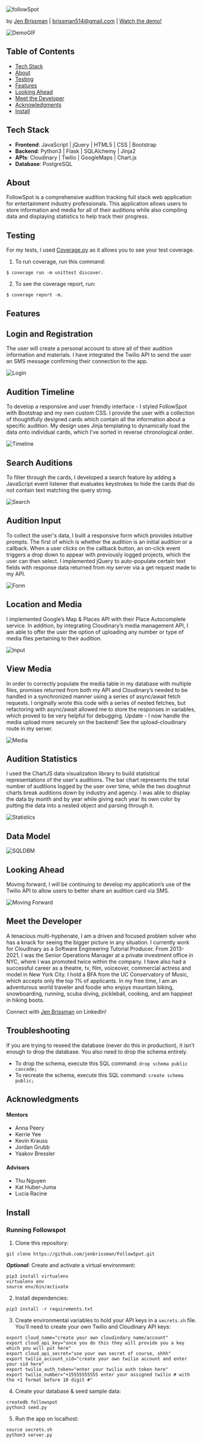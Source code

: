 ![followSpot](static/img/SmallLogo.png "followSpot")

by [Jen Brissman](https://www.linkedin.com/in/jenbrissman/) | [brissman514@gmail.com](mailto:brissman514@gmail.com?subject=[GitHub]%20FollowSpot) | [Watch the demo!](https://www.youtube.com/watch?v=AkxajodTJZs&t=23s)

![DemoGIF](static/img/Demo.GIF "DemoGIF")

Table of Contents
------
- [Tech Stack](#Tech)
- [About](#About)
- [Testing](#Testing)
- [Features](#Features)
- [Looking Ahead](#Future)
- [Meet the Developer](#Meet)
- [Acknowledgments](#Acknowledgments)
- [Install](#Install)

## <a name="#Tech"></a>Tech Stack

- **Frontend**: JavaScript | jQuery | HTML5 | CSS | Bootstrap
- **Backend**: Python3 | Flask | SQLAlchemy | Jinja2
- **APIs**: Cloudinary | Twilio | GoogleMaps | Chart.js
- **Database**: PostgreSQL

## <a name="#About"></a>About

FollowSpot is a comprehensive audition tracking full stack web application for entertainment industry professionals. This application allows users to store information and media for all of their auditions while also compiling data and displaying statistics to help track their progress.

## <a name="#Testing"></a>Testing

For my tests, I used [Coverage.py](https://coverage.readthedocs.io/en/coverage-5.5/) as it allows you to see your test coverage.

1. To run coverage, run this command:
```shell
$ coverage run -m unittest discover.
```

2. To see the coverage report, run: 
```shell
$ coverage report -m.
```

## <a name="#Features"></a>Features

## <a name="#Login"></a>Login and Registration
The user will create a personal account to store all of their audition information and materials. I have integrated the Twilio API to send the user an SMS message confirming their connection to the app.

![Login](static/img/Login.GIF)

## <a name="#Timeline"></a>Audition Timeline
To develop a responsive and user friendly interface - I styled FollowSpot with Bootstrap and my own custom CSS. I provide the user with a collection of thoughtfully designed cards which contain all the information about a specific audition. My design uses Jinja templating to dynamically load the data onto individual cards, which I've sorted in reverse chronological order.  

![Timeline](static/img/Timeline.GIF)

## <a name="#Search"></a>Search Auditions
To filter through the cards, I developed a search feature by adding a JavaScript event listener that evaluates keystrokes to hide the cards that do not contain text matching the query string.

![Search](static/img/Search.GIF)

## <a name="#Input"></a>Audition Input
To collect the user's data, I built a responsive form which provides intuitive prompts. The first of which is whether the audition is an initial audition or a callback. When a user clicks on the callback button, an on-click event triggers a drop down to appear with previously logged projects, which the user can then select. I implemented jQuery to auto-populate certain text fields with response data returned from my server via a get request made to my API. 

![Form](static/img/Form.GIF)

## <a name="#Location"></a>Location and Media
I implemented Google’s Map & Places API with their Place Autocomplete service. In addition, by integrating Cloudinary’s media management API, I am able to offer the user the option of uploading any number or type of media files pertaining to their audition.

![Input](static/img/Form2.GIF)

## <a name="#Media"></a>View Media
 In order to correctly populate the media table in my database with multiple files, promises returned from both my API and Cloudinary’s needed to be handled in a synchronized manner using a series of async/await fetch requests. I originally wrote this code with a series of nested fetches, but refactoring with async/await allowed me to store the responses in variables, which proved to be very helpful for debugging.
 Update - I now handle the media upload more securely on the backend! See the upload-cloudinary route in my server. 

![Media](static/img/Media.GIF)

## <a name="#Audition"></a>Audition Statistics
I used the ChartJS data visualization library to build statistical representations of the user's auditions. The bar chart represents the total number of auditions logged by the user over time, while the two doughnut charts break auditions down by industry and agency. I was able to display the data by month and by year while giving each year its own color by putting the data into a nested object and parsing through it.

![Statistics](static/img/Stats.GIF)

## <a name="#Data"></a>Data Model

![SQLDBM](static/img/SQLDBM.png)

## <a name="#Future"></a>Looking Ahead
Moving forward, I will be continuing to develop my application’s use of the Twilio API to allow users to better share an audition card via SMS.

![Moving Forward](static/img/Future.jpg)

## <a name="#Meet"></a>Meet the Developer

A tenacious multi-hyphenate, I am a driven and focused problem solver who has a knack for seeing the bigger picture in any situation. I currently work for Cloudinary as a Software Engineering Tutorial Producer. From 2013-2021, I was the Senior Operations Manager at a private investment office in NYC, where I was promoted twice within the company.
I have also had a successful career as a theatre, tv, film, voiceover, commercial actress and model in New York City. I hold a BFA from the UC Conservatory of Music, which accepts only the top 1% of applicants.
In my free time, I am an adventurous world traveler and foodie who enjoys mountain biking, snowboarding, running, scuba diving, pickleball, cooking, and am happiest in hiking boots.

Connect with [Jen Brissman](https://www.linkedin.com/in/jenbrissman/) on LinkedIn!

## <a name="#Troubleshooting"></a>Troubleshooting
If you are trying to reseed the database (never do this in production), it isn't enough to drop the database.
You also need to drop the schema entirely.
- To drop the schema, execute this SQL command: `drop schema public cascade;`
- To recreate the schema, execute this SQL command: `create schema public;`

## <a name="#Acknowledgments"></a>Acknowledgments

#### Mentors
- Anna Peery
- Kerrie Yee
- Kevin Krauss
- Jordan Grubb
- Yaakov Bressler

#### Advisors
- Thu Nguyen
- Kat Huber-Juma
- Lucia Racine

## <a name="#Install"></a>Install

### Running Followspot

1. Clone this repository:
```shell
git clone https://github.com/jenbrissman/FollowSpot.git
```

***Optional***: Create and activate a virtual environment:
```shell
pip3 install virtualenv
virtualenv env
source env/bin/activate
```

2. Install dependencies: 
```shell
pip3 install -r requirements.txt
```

3. Create environmental variables to hold your API keys in a `secrets.sh` file. You'll need to create your own Twilio and Cloudinary API keys:
```
export cloud_name="create your own cloudindary name/account"
export cloud_api_key="once you do this they will provide you a key which you will put here"
export cloud_api_secret="use your own secret of course, shhh"
export twilio_account_sid="create your own twilio account and enter your sid here"
export twilio_auth_token="enter your twilio auth token here"
export twilio_number="+15555555555 enter your assigned twilio # with the +1 format before 10 digit #"
```

4. Create your database & seed sample data:
```shell
createdb followspot
python3 seed.py
```

5. Run the app on localhost:
```shell
source secrets.sh
python3 server.py
```

